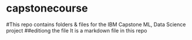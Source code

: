 # capstonecourse
#This repo contains folders &amp; files for the IBM Capstone ML, Data Science project
##editiong the file
It is a markdown file in this repo
